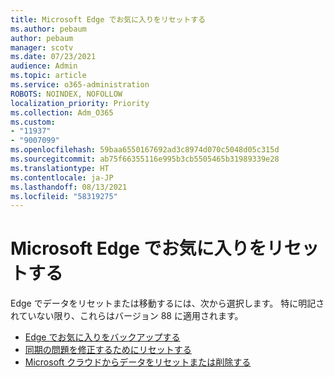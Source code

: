 ```yaml
---
title: Microsoft Edge でお気に入りをリセットする
ms.author: pebaum
author: pebaum
manager: scotv
ms.date: 07/23/2021
audience: Admin
ms.topic: article
ms.service: o365-administration
ROBOTS: NOINDEX, NOFOLLOW
localization_priority: Priority
ms.collection: Adm_O365
ms.custom:
- "11937"
- "9007099"
ms.openlocfilehash: 59baa6550167692ad3c8974d070c5048d05c315d
ms.sourcegitcommit: ab75f66355116e995b3cb5505465b31989339e28
ms.translationtype: HT
ms.contentlocale: ja-JP
ms.lasthandoff: 08/13/2021
ms.locfileid: "58319275"
---
```

# <a name="reset-favorites-in-microsoft-edge"></a>Microsoft Edge でお気に入りをリセットする

Edge でデータをリセットまたは移動するには、次から選択します。 特に明記されていない限り、これらはバージョン 88 に適用されます。 

- [Edge でお気に入りをバックアップする](https://docs.microsoft.com/deployedge/edge-learnmore-reset-data-in-cloud#back-up-your-favorites)
- [同期の問題を修正するためにリセットする](https://docs.microsoft.com/deployedge/edge-learnmore-reset-data-in-cloud#perform-a-reset-to-fix-a-synchronization-problem)
- [Microsoft クラウドからデータをリセットまたは削除する](https://docs.microsoft.com/deployedge/edge-learnmore-reset-data-in-cloud#perform-a-reset-to-remove-your-data-from-microsofts-cloud)